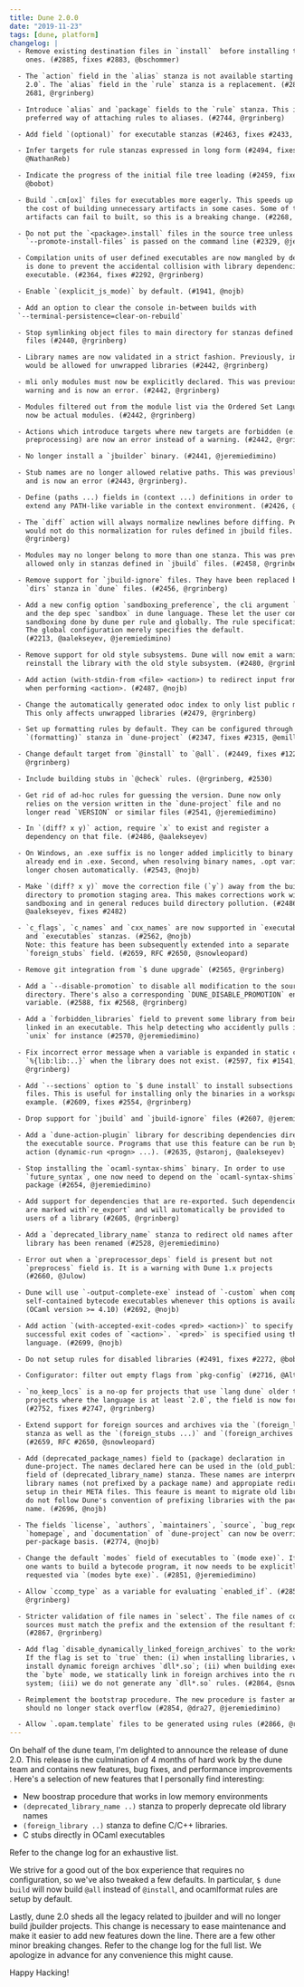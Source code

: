 ```yaml
---
title: Dune 2.0.0
date: "2019-11-23"
tags: [dune, platform]
changelog: |
  - Remove existing destination files in `install`  before installing the new
    ones. (#2885, fixes #2883, @bschommer)

  - The `action` field in the `alias` stanza is not available starting `lang dune
    2.0`. The `alias` field in the `rule` stanza is a replacement. (#2846, fixes
    2681, @rgrinberg)

  - Introduce `alias` and `package` fields to the `rule` stanza. This is the
    preferred way of attaching rules to aliases. (#2744, @rgrinberg)

  - Add field `(optional)` for executable stanzas (#2463, fixes #2433, @bobot)

  - Infer targets for rule stanzas expressed in long form (#2494, fixes #2469,
    @NathanReb)

  - Indicate the progress of the initial file tree loading (#2459, fixes #2374,
    @bobot)

  - Build `.cm[ox]` files for executables more eagerly. This speeds up builds at
    the cost of building unnecessary artifacts in some cases. Some of these extra
    artifacts can fail to built, so this is a breaking change. (#2268, @rgrinberg)

  - Do not put the `<package>.install` files in the source tree unless `-p` or
    `--promote-install-files` is passed on the command line (#2329, @jeremiedimino)

  - Compilation units of user defined executables are now mangled by default. This
    is done to prevent the accidental collision with library dependencies of the
    executable. (#2364, fixes #2292, @rgrinberg)

  - Enable `(explicit_js_mode)` by default. (#1941, @nojb)

  - Add an option to clear the console in-between builds with
  `--terminal-persistence=clear-on-rebuild`

  - Stop symlinking object files to main directory for stanzas defined `jbuild`
    files (#2440, @rgrinberg)

  - Library names are now validated in a strict fashion. Previously, invalid names
    would be allowed for unwrapped libraries (#2442, @rgrinberg)

  - mli only modules must now be explicitly declared. This was previously a
    warning and is now an error. (#2442, @rgrinberg)

  - Modules filtered out from the module list via the Ordered Set Language must
    now be actual modules. (#2442, @rgrinberg)

  - Actions which introduce targets where new targets are forbidden (e.g.
    preprocessing) are now an error instead of a warning. (#2442, @rgrinberg)

  - No longer install a `jbuilder` binary. (#2441, @jeremiedimino)

  - Stub names are no longer allowed relative paths. This was previously a warning
    and is now an error (#2443, @rgrinberg).

  - Define (paths ...) fields in (context ...) definitions in order to set or
    extend any PATH-like variable in the context environment. (#2426, @nojb)

  - The `diff` action will always normalize newlines before diffing. Perviousy, it
    would not do this normalization for rules defined in jbuild files. (#2457,
    @rgrinberg)

  - Modules may no longer belong to more than one stanza. This was previously
    allowed only in stanzas defined in `jbuild` files. (#2458, @rgrinberg)

  - Remove support for `jbuild-ignore` files. They have been replaced by the the
    `dirs` stanza in `dune` files. (#2456, @rgrinberg)

  - Add a new config option `sandboxing_preference`, the cli argument `--sandbox`,
    and the dep spec `sandbox` in dune language. These let the user control the level of
    sandboxing done by dune per rule and globally. The rule specification takes precedence.
    The global configuration merely specifies the default.
    (#2213, @aalekseyev, @jeremiedimino)

  - Remove support for old style subsystems. Dune will now emit a warning to
    reinstall the library with the old style subsystem. (#2480, @rgrinberg)

  - Add action (with-stdin-from <file> <action>) to redirect input from <file>
    when performing <action>. (#2487, @nojb)

  - Change the automatically generated odoc index to only list public modules.
    This only affects unwrapped libraries (#2479, @rgrinberg)

  - Set up formatting rules by default. They can be configured through a new
    `(formatting)` stanza in `dune-project` (#2347, fixes #2315, @emillon)

  - Change default target from `@install` to `@all`. (#2449, fixes #1220,
    @rgrinberg)

  - Include building stubs in `@check` rules. (@rgrinberg, #2530)

  - Get rid of ad-hoc rules for guessing the version. Dune now only
    relies on the version written in the `dune-project` file and no
    longer read `VERSION` or similar files (#2541, @jeremiedimino)

  - In `(diff? x y)` action, require `x` to exist and register a
    dependency on that file. (#2486, @aalekseyev)

  - On Windows, an .exe suffix is no longer added implicitly to binary names that
    already end in .exe. Second, when resolving binary names, .opt variants are no
    longer chosen automatically. (#2543, @nojb)

  - Make `(diff? x y)` move the correction file (`y`) away from the build
    directory to promotion staging area. This makes corrections work with
    sandboxing and in general reduces build directory pollution. (#2486,
    @aalekseyev, fixes #2482)

  - `c_flags`, `c_names` and `cxx_names` are now supported in `executable`
    and `executables` stanzas. (#2562, @nojb)
    Note: this feature has been subsequently extended into a separate
    `foreign_stubs` field. (#2659, RFC #2650, @snowleopard)

  - Remove git integration from `$ dune upgrade` (#2565, @rgrinberg)

  - Add a `--disable-promotion` to disable all modification to the source
    directory. There's also a corresponding `DUNE_DISABLE_PROMOTION` environment
    variable. (#2588, fix #2568, @rgrinberg)

  - Add a `forbidden_libraries` field to prevent some library from being
    linked in an executable. This help detecting who accidently pulls in
    `unix` for instance (#2570, @jeremiedimino)

  - Fix incorrect error message when a variable is expanded in static context:
    `%{lib:lib:..}` when the library does not exist. (#2597, fix #1541,
    @rgrinberg)

  - Add `--sections` option to `$ dune install` to install subsections of .install
    files. This is useful for installing only the binaries in a workspace for
    example. (#2609, fixes #2554, @rgrinberg)

  - Drop support for `jbuild` and `jbuild-ignore` files (#2607, @jeremiedimino)

  - Add a `dune-action-plugin` library for describing dependencies direcly in
    the executable source. Programs that use this feature can be run by a new
    action (dynamic-run <progn> ...). (#2635, @staronj, @aalekseyev)

  - Stop installing the `ocaml-syntax-shims` binary. In order to use
    `future_syntax`, one now need to depend on the `ocaml-syntax-shims`
    package (#2654, @jeremiedimino)

  - Add support for dependencies that are re-exported. Such dependencies
    are marked with`re_export` and will automatically be provided to
    users of a library (#2605, @rgrinberg)

  - Add a `deprecated_library_name` stanza to redirect old names after a
    library has been renamed (#2528, @jeremiedimino)

  - Error out when a `preprocessor_deps` field is present but not
    `preprocess` field is. It is a warning with Dune 1.x projects
    (#2660, @Julow)

  - Dune will use `-output-complete-exe` instead of `-custom` when compiling
    self-contained bytecode executables whenever this options is available
    (OCaml version >= 4.10) (#2692, @nojb)

  - Add action `(with-accepted-exit-codes <pred> <action>)` to specify the set of
    successful exit codes of `<action>`. `<pred>` is specified using the predicate
    language. (#2699, @nojb)

  - Do not setup rules for disabled libraries (#2491, fixes #2272, @bobot)

  - Configurator: filter out empty flags from `pkg-config` (#2716, @AltGr)

  - `no_keep_locs` is a no-op for projects that use `lang dune` older than 2.0. In
    projects where the language is at least `2.0`, the field is now forbidden.
    (#2752, fixes #2747, @rgrinberg)

  - Extend support for foreign sources and archives via the `(foreign_library ...)`
    stanza as well as the `(foreign_stubs ...)` and `(foreign_archives ...)` fields.
    (#2659, RFC #2650, @snowleopard)

  - Add (deprecated_package_names) field to (package) declaration in
    dune-project. The names declared here can be used in the (old_public_name)
    field of (deprecated_library_name) stanza. These names are interpreted as
    library names (not prefixed by a package name) and appropiate redirections are
    setup in their META files. This feaure is meant to migrate old libraries which
    do not follow Dune's convention of prefixing libraries with the package
    name. (#2696, @nojb)

  - The fields `license`, `authors`, `maintainers`, `source`, `bug_reports`,
    `homepage`, and `documentation` of `dune-project` can now be overriden on a
    per-package basis. (#2774, @nojb)

  - Change the default `modes` field of executables to `(mode exe)`. If
    one wants to build a bytecode program, it now needs to be explicitly
    requested via `(modes byte exe)`. (#2851, @jeremiedimino)

  - Allow `ccomp_type` as a variable for evaluating `enabled_if`. (#2855, @dra27,
    @rgrinberg)

  - Stricter validation of file names in `select`. The file names of conditional
    sources must match the prefix and the extension of the resultant filename.
    (#2867, @rgrinberg)

  - Add flag `disable_dynamically_linked_foreign_archives` to the workspace file.
    If the flag is set to `true` then: (i) when installing libraries, we do not
    install dynamic foreign archives `dll*.so`; (ii) when building executables in
    the `byte` mode, we statically link in foreign archives into the runtime
    system; (iii) we do not generate any `dll*.so` rules. (#2864, @snowleopard)

  - Reimplement the bootstrap procedure. The new procedure is faster and
    should no longer stack overflow (#2854, @dra27, @jeremiedimino)

  - Allow `.opam.template` files to be generated using rules (#2866, @rgrinberg)
---
```


On behalf of the dune team, I'm delighted to announce the release of dune 2.0. This release is the culmination of 4 months of hard work by the dune team and contains new features, bug fixes, and performance improvements . Here's a selection of new features that I personally find interesting:

* New boostrap procedure that works in low memory environments
* `(deprecated_library_name ..)` stanza to properly deprecate old library names
*  `(foreign_library ..)` stanza to define C/C++ libraries.
* C stubs directly in OCaml executables

Refer to the change log for an exhaustive list.

We strive for a good out of the box experience that requires no configuration, so we've also tweaked a few defaults. In particular, `$ dune build` will now build `@all` instead of `@install`, and ocamlformat rules are setup by default.

Lastly, dune 2.0 sheds all the legacy related to jbuilder and will no longer build jbuilder projects. This change is necessary to ease maintenance and make it easier to add new features down the line. There are a few other minor breaking changes. Refer to the change log for the full list. We apologize in advance for any convenience this might cause.

Happy Hacking!

